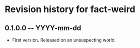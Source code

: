# Revision history for fact-weird

## 0.1.0.0 -- YYYY-mm-dd

* First version. Released on an unsuspecting world.
